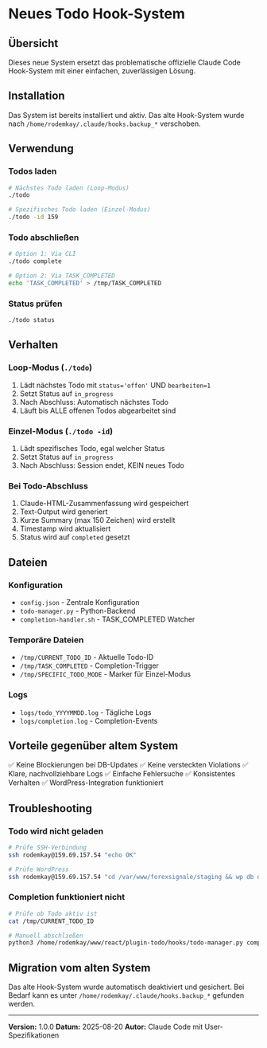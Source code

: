 # Neues Todo Hook-System

## Übersicht
Dieses neue System ersetzt das problematische offizielle Claude Code Hook-System mit einer einfachen, zuverlässigen Lösung.

## Installation
Das System ist bereits installiert und aktiv. Das alte Hook-System wurde nach `/home/rodemkay/.claude/hooks.backup_*` verschoben.

## Verwendung

### Todos laden
```bash
# Nächstes Todo laden (Loop-Modus)
./todo

# Spezifisches Todo laden (Einzel-Modus)
./todo -id 159
```

### Todo abschließen
```bash
# Option 1: Via CLI
./todo complete

# Option 2: Via TASK_COMPLETED
echo 'TASK_COMPLETED' > /tmp/TASK_COMPLETED
```

### Status prüfen
```bash
./todo status
```

## Verhalten

### Loop-Modus (`./todo`)
1. Lädt nächstes Todo mit `status='offen'` UND `bearbeiten=1`
2. Setzt Status auf `in_progress`
3. Nach Abschluss: Automatisch nächstes Todo
4. Läuft bis ALLE offenen Todos abgearbeitet sind

### Einzel-Modus (`./todo -id`)
1. Lädt spezifisches Todo, egal welcher Status
2. Setzt Status auf `in_progress`
3. Nach Abschluss: Session endet, KEIN neues Todo

### Bei Todo-Abschluss
1. Claude-HTML-Zusammenfassung wird gespeichert
2. Text-Output wird generiert
3. Kurze Summary (max 150 Zeichen) wird erstellt
4. Timestamp wird aktualisiert
5. Status wird auf `completed` gesetzt

## Dateien

### Konfiguration
- `config.json` - Zentrale Konfiguration
- `todo-manager.py` - Python-Backend
- `completion-handler.sh` - TASK_COMPLETED Watcher

### Temporäre Dateien
- `/tmp/CURRENT_TODO_ID` - Aktuelle Todo-ID
- `/tmp/TASK_COMPLETED` - Completion-Trigger
- `/tmp/SPECIFIC_TODO_MODE` - Marker für Einzel-Modus

### Logs
- `logs/todo_YYYYMMDD.log` - Tägliche Logs
- `logs/completion.log` - Completion-Events

## Vorteile gegenüber altem System
✅ Keine Blockierungen bei DB-Updates
✅ Keine versteckten Violations
✅ Klare, nachvollziehbare Logs
✅ Einfache Fehlersuche
✅ Konsistentes Verhalten
✅ WordPress-Integration funktioniert

## Troubleshooting

### Todo wird nicht geladen
```bash
# Prüfe SSH-Verbindung
ssh rodemkay@159.69.157.54 "echo OK"

# Prüfe WordPress
ssh rodemkay@159.69.157.54 "cd /var/www/forexsignale/staging && wp db query 'SELECT COUNT(*) FROM stage_project_todos WHERE status=\"offen\" AND bearbeiten=1'"
```

### Completion funktioniert nicht
```bash
# Prüfe ob Todo aktiv ist
cat /tmp/CURRENT_TODO_ID

# Manuell abschließen
python3 /home/rodemkay/www/react/plugin-todo/hooks/todo-manager.py complete
```

## Migration vom alten System
Das alte Hook-System wurde automatisch deaktiviert und gesichert. Bei Bedarf kann es unter `/home/rodemkay/.claude/hooks.backup_*` gefunden werden.

---

**Version:** 1.0.0
**Datum:** 2025-08-20
**Autor:** Claude Code mit User-Spezifikationen